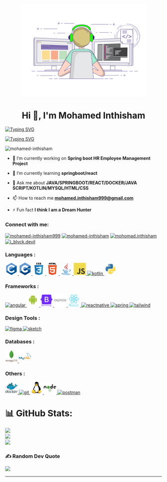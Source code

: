 <p  align="center" ><img alt="Coding" width="80%" height="300px" border-radius="10px" src="https://github.com/Mohamed-Inthisham/Mohamed-Inthisham/blob/ec158cc554cc47bb833d9963a20cde6411e8c9b1/stack.gif"></p>
<h1 align="center">Hi 👋, I'm Mohamed Inthisham</h1>
<a href="https://git.io/typing-svg"><img src="https://readme-typing-svg.demolab.com?font=Fira+Code&weight=900&size=24&pause=2000&color=0CF740&vCenter=true&random=false&width=435&lines=A+passionate+Full-Stack+developer+from+Sri+Lanka" alt="Typing SVG" /></a>

[![Typing SVG](https://readme-typing-svg.demolab.com?font=Fira+Code&weight=900&size=24&pause=2000&color=0CF740&vCenter=true&random=false&width=435&lines=A+passionate+Full-Stack+developer+from+Sri+Lanka)](https://git.io/typing-svg)

<p align="left"> <img src="https://komarev.com/ghpvc/?username=mohamed-inthisham&label=Profile%20views&color=0e75b6&style=flat" alt="mohamed-inthisham" /> </p>

<!--<p align="left"> <a href="https://github.com/ryo-ma/github-profile-trophy"><img src="https://github-profile-trophy.vercel.app/?username=mohamed-inthisham" alt="mohamed-inthisham" /></a> </p>-->

- 🔭 I’m currently working on **Spring boot HR Employee Management Project**

- 🌱 I’m currently learning **springboot/react**

- 💬 Ask me about **JAVA/SPRINGBOOT/REACT/DOCKER/JAVA SCRIPT/KOTLIN/MYSQL/HTML/CSS**

- 📫 How to reach me **mohamed.inthisham999@gmail.com**

- ⚡ Fun fact **I think I am a Dream Hunter**

<h3 align="left">Connect with me:</h3>
<p align="left">
<a href="https://www.linkedin.com/in/mohamed-inthisham999" target="blank"><img align="center" src="https://raw.githubusercontent.com/rahuldkjain/github-profile-readme-generator/master/src/images/icons/Social/linked-in-alt.svg" alt="mohamed-inthisham999" height="30" width="40" /></a>
<a href="https://stackoverflow.com/users/22990923/mohamed-inthisham" target="blank"><img align="center" src="https://raw.githubusercontent.com/rahuldkjain/github-profile-readme-generator/master/src/images/icons/Social/stack-overflow.svg" alt="mohamed-inthisham" height="30" width="40" /></a>
<a href="https://fb.com/mohomad.inthisham" target="blank"><img align="center" src="https://raw.githubusercontent.com/rahuldkjain/github-profile-readme-generator/master/src/images/icons/Social/facebook.svg" alt="mohomad.inthisham" height="30" width="40" /></a>
<a href="https://instagram.com/i_blvck.devil" target="blank"><img align="center" src="https://raw.githubusercontent.com/rahuldkjain/github-profile-readme-generator/master/src/images/icons/Social/instagram.svg" alt="i_blvck.devil" height="30" width="40" /></a>
<!-- <a href="https://www.hackerrank.com/mohamed_inthish1" target="blank"><img align="center" src="https://raw.githubusercontent.com/rahuldkjain/github-profile-readme-generator/master/src/images/icons/Social/hackerrank.svg" alt="mohamed_inthish1" height="30" width="40" /></a>
<a href="https://www.leetcode.com/user2396wi" target="blank"><img align="center" src="https://raw.githubusercontent.com/rahuldkjain/github-profile-readme-generator/master/src/images/icons/Social/leet-code.svg" alt="user2396wi" height="30" width="40" /></a>
</p> -->

<h3 align="left">Languages : </h3>
<p align="left">  <a href="https://www.cprogramming.com/" target="_blank" rel="noreferrer"> <img src="https://raw.githubusercontent.com/devicons/devicon/master/icons/c/c-original.svg" alt="c" width="40" height="40"/> </a>  <a href="https://www.w3schools.com/cpp/" target="_blank" rel="noreferrer"> <img src="https://raw.githubusercontent.com/devicons/devicon/master/icons/cplusplus/cplusplus-original.svg" alt="cplusplus" width="40" height="40"/> </a> <a href="https://www.w3schools.com/css/" target="_blank" rel="noreferrer"> <img src="https://raw.githubusercontent.com/devicons/devicon/master/icons/css3/css3-original-wordmark.svg" alt="css3" width="40" height="40"/> </a>  <a href="https://www.w3.org/html/" target="_blank" rel="noreferrer"> <img src="https://raw.githubusercontent.com/devicons/devicon/master/icons/html5/html5-original-wordmark.svg" alt="html5" width="40" height="40"/> </a> <a href="https://www.java.com" target="_blank" rel="noreferrer"> <img src="https://raw.githubusercontent.com/devicons/devicon/master/icons/java/java-original.svg" alt="java" width="40" height="40"/> </a>  <a href="https://developer.mozilla.org/en-US/docs/Web/JavaScript" target="_blank" rel="noreferrer"> <img src="https://raw.githubusercontent.com/devicons/devicon/master/icons/javascript/javascript-original.svg" alt="javascript" width="40" height="40"/> </a> <a href="https://kotlinlang.org" target="_blank" rel="noreferrer"> <img src="https://www.vectorlogo.zone/logos/kotlinlang/kotlinlang-icon.svg" alt="kotlin" width="40" height="40"/> </a> <a href="https://www.python.org" target="_blank" rel="noreferrer"> <img src="https://raw.githubusercontent.com/devicons/devicon/master/icons/python/python-original.svg" alt="python" width="40" height="40"/> </a>
</p> 
<h3 align="left">Frameworks : </h3>
<p align="left"> <a href="https://angular.io" target="_blank" rel="noreferrer"> <img src="https://angular.io/assets/images/logos/angular/angular.svg" alt="angular" width="40" height="40"/> </a> <a href="https://developer.android.com" target="_blank" rel="noreferrer"> <img src="https://raw.githubusercontent.com/devicons/devicon/master/icons/android/android-original-wordmark.svg" alt="android" width="40" height="40"/> </a> <a href="https://getbootstrap.com" target="_blank" rel="noreferrer"> <img src="https://raw.githubusercontent.com/devicons/devicon/master/icons/bootstrap/bootstrap-plain-wordmark.svg" alt="bootstrap" width="40" height="40"/> </a> <a href="https://expressjs.com" target="_blank" rel="noreferrer"> <img src="https://raw.githubusercontent.com/devicons/devicon/master/icons/express/express-original-wordmark.svg" alt="express" width="40" height="40"/> </a>  <a href="https://reactjs.org/" target="_blank" rel="noreferrer"> <img src="https://raw.githubusercontent.com/devicons/devicon/master/icons/react/react-original-wordmark.svg" alt="react" width="40" height="40"/> </a> <a href="https://reactnative.dev/" target="_blank" rel="noreferrer"> <img src="https://reactnative.dev/img/header_logo.svg" alt="reactnative" width="40" height="40"/> </a>  <a href="https://spring.io/" target="_blank" rel="noreferrer"> <img src="https://www.vectorlogo.zone/logos/springio/springio-icon.svg" alt="spring" width="40" height="40"/> </a> <a href="https://tailwindcss.com/" target="_blank" rel="noreferrer"> <img src="https://www.vectorlogo.zone/logos/tailwindcss/tailwindcss-icon.svg" alt="tailwind" width="40" height="40"/> </a>
</p>
<h3 align="left">Design Tools : </h3>
<p align="left"> <a href="https://www.figma.com/" target="_blank" rel="noreferrer"> <img src="https://www.vectorlogo.zone/logos/figma/figma-icon.svg" alt="figma" width="40" height="40"/> </a> <a href="https://www.sketch.com/" target="_blank" rel="noreferrer"> <img src="https://www.vectorlogo.zone/logos/sketchapp/sketchapp-icon.svg" alt="sketch" width="40" height="40"/> </a>
</p>
<h3 align="left">Databases : </h3>
<p align="left"> <a href="https://www.mongodb.com/" target="_blank" rel="noreferrer"> <img src="https://raw.githubusercontent.com/devicons/devicon/master/icons/mongodb/mongodb-original-wordmark.svg" alt="mongodb" width="40" height="40"/> </a> <a href="https://www.mysql.com/" target="_blank" rel="noreferrer"> <img src="https://raw.githubusercontent.com/devicons/devicon/master/icons/mysql/mysql-original-wordmark.svg" alt="mysql" width="40" height="40"/> </a>
</p>
<h3 align="left">Others : </h3>
<p align="left"> <a href="https://www.docker.com/" target="_blank" rel="noreferrer"> <img src="https://raw.githubusercontent.com/devicons/devicon/master/icons/docker/docker-original-wordmark.svg" alt="docker" width="40" height="40"/> </a> <a href="https://git-scm.com/" target="_blank" rel="noreferrer"> <img src="https://www.vectorlogo.zone/logos/git-scm/git-scm-icon.svg" alt="git" width="40" height="40"/> </a>  <a href="https://www.linux.org/" target="_blank" rel="noreferrer"> <img src="https://raw.githubusercontent.com/devicons/devicon/master/icons/linux/linux-original.svg" alt="linux" width="40" height="40"/> </a>  <a href="https://nodejs.org" target="_blank" rel="noreferrer"> <img src="https://raw.githubusercontent.com/devicons/devicon/master/icons/nodejs/nodejs-original-wordmark.svg" alt="nodejs" width="40" height="40"/> </a> 
<a href="https://postman.com" target="_blank" rel="noreferrer"> <img src="https://www.vectorlogo.zone/logos/getpostman/getpostman-icon.svg" alt="postman" width="40" height="40"/> </a>
</p>

<!--<p><img align="left" src="https://github-readme-stats.vercel.app/api/top-langs?username=mohamed-inthisham&show_icons=true&locale=en&layout=compact" alt="mohamed-inthisham" /></p>

<p>&nbsp;<img align="center" src="https://github-readme-stats.vercel.app/api?username=mohamed-inthisham&show_icons=true&locale=en" alt="mohamed-inthisham" /></p>

<p><img align="center" src="https://github-readme-streak-stats.herokuapp.com/?user=mohamed-inthisham&" alt="mohamed-inthisham" /></p> -->

# 📊 GitHub Stats:
![](https://github-readme-stats.vercel.app/api?username=Mohamed-Inthisham&theme=chartreuse-dark&hide_border=false&include_all_commits=true&count_private=true)<br/>
![](https://github-readme-streak-stats.herokuapp.com/?user=Mohamed-Inthisham&theme=chartreuse-dark&hide_border=false)<br/>
![](https://github-readme-stats.vercel.app/api/top-langs/?username=Mohamed-Inthisham&theme=chartreuse-dark&hide_border=false&include_all_commits=true&count_private=true&layout=compact)

### ✍️ Random Dev Quote
![](https://quotes-github-readme.vercel.app/api?type=horizontal&theme=dark)

---
<!--[![](https://visitcount.itsvg.in/api?id=Mohamed-Inthisham&icon=0&color=1)](https://visitcount.itsvg.in) -->



